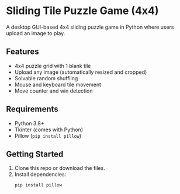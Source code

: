 # Sliding Tile Puzzle Game (4x4)

A desktop GUI-based 4x4 sliding puzzle game in Python where users upload an image to play.

## Features
- 4x4 puzzle grid with 1 blank tile
- Upload any image (automatically resized and cropped)
- Solvable random shuffling
- Mouse and keyboard tile movement
- Move counter and win detection

## Requirements
- Python 3.8+
- Tkinter (comes with Python)
- Pillow (`pip install pillow`)

## Getting Started
1. Clone this repo or download the files.
2. Install dependencies:
   ```bash
   pip install pillow
